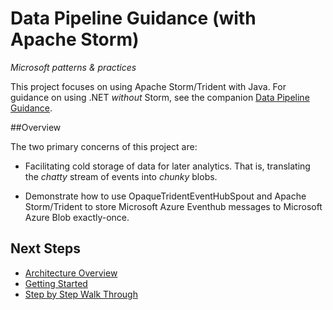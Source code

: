 # Data Pipeline Guidance (with Apache Storm)
_Microsoft patterns & practices_

This project focuses on using Apache Storm/Trident with Java. For guidance on
using .NET _without_ Storm, see the companion
[Data Pipeline Guidance](https://github.com/mspnp/data-pipeline).

##Overview

The two primary concerns of this project are:

* Facilitating cold storage of data for later analytics.
That is, translating the _chatty_ stream of events into _chunky_ blobs.

* Demonstrate how to use OpaqueTridentEventHubSpout and
Apache Storm/Trident to store Microsoft Azure Eventhub messages to Microsoft Azure
Blob exactly-once.

## Next Steps

* [Architecture Overview](/docs/ArchitectureOverview.md)
* [Getting Started](/docs/GettingStarted.md)
* [Step by Step Walk Through](/docs/step-by-step-walkthrough.md)

